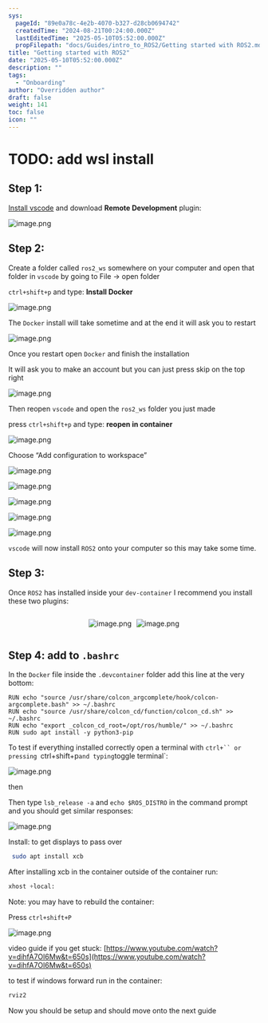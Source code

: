 ```yaml
---
sys:
  pageId: "89e0a78c-4e2b-4070-b327-d28cb0694742"
  createdTime: "2024-08-21T00:24:00.000Z"
  lastEditedTime: "2025-05-10T05:52:00.000Z"
  propFilepath: "docs/Guides/intro_to_ROS2/Getting started with ROS2.md"
title: "Getting started with ROS2"
date: "2025-05-10T05:52:00.000Z"
description: ""
tags:
  - "Onboarding"
author: "Overridden author"
draft: false
weight: 141
toc: false
icon: ""
---
```


# TODO: add wsl install

## Step 1:

[Install vscode](https://code.visualstudio.com/download) and download **Remote Development** plugin:

![image.png](https://prod-files-secure.s3.us-west-2.amazonaws.com/d518164a-d88e-44d1-a4ee-3adb3bd8bce0/efb52993-1881-4a40-b95e-6f020334f022/image.png?X-Amz-Algorithm=AWS4-HMAC-SHA256&X-Amz-Content-Sha256=UNSIGNED-PAYLOAD&X-Amz-Credential=ASIAZI2LB466Z57DZ33N%2F20250708%2Fus-west-2%2Fs3%2Faws4_request&X-Amz-Date=20250708T230853Z&X-Amz-Expires=3600&X-Amz-Security-Token=IQoJb3JpZ2luX2VjEI%2F%2F%2F%2F%2F%2F%2F%2F%2F%2F%2FwEaCXVzLXdlc3QtMiJGMEQCIGMyvCVF3SpXaoMKwgGj%2FXkY4jNAVxm290WvE%2Ft4kGT6AiBcwb9uBG6ZBcMjrnVXWL4uvx4arGA1DvYj3bsdZY1gNCqIBAiX%2F%2F%2F%2F%2F%2F%2F%2F%2F%2F8BEAAaDDYzNzQyMzE4MzgwNSIMCO7obfnZ04O2wxORKtwD1qkbX9MziBXdJsYyPEErZjvCpYAD2Nm094JzPNC9iWHol45q45Wqw%2Bx%2F%2FGxESmZoXUy9hTDP4YCj3xtRutvDUeYMudMuyNrdorzeblYQ35xrvA93uXrd0XXwTvgizyvgeHWLfgwauW51k8icsKXSTOlDhlqHuBlmtRfNEbeUD66Ff4aRuAAlmKH63Wh369tCFu20dTYQkoEBd6kIRU%2FCedoXs6Mt2E%2F1sHbqvIePs2bc3x6ro5AOrgDDXIi9QgpH4d5xvS9bUi6p0WCidEI2eRfqzTM50o186WyE7ZAXId%2FHca7c3eGmmi22Ys8k9fzgOtD0L3aLdrpgZq4dx4k%2BBP8WNWttyY31WuOpmGcYLpGpetjihuZNQw0QnpWpgDj%2FiuI19PizOIpmxK6RJNyrLEQEQ4786usUwZ63eCQwOoLiTxUF4LiWNNDu1EkAromX5FG%2FO0lYhwgKbH8PNH7SIXrkh2KCKbIpFZ9mXpHcTBYsFdU3UP1Z4vIHC3dg2zAkY2b33I%2FHNNfNSmbw6zuUIxYSqM1brh%2BS1E8yj7MV7M6unG%2F0oaVpW5aljd%2F%2F3R%2BZPCxBuu9sWADUoGf3uJobq3947wJmIGZbOpTV37QhncTes5eSV%2F2opgq4caow77O2wwY6pgHACTyy8Xp9%2FdNTU3sQ7EtuPGGIVv%2FHCU8H2Tfhm5sCdTPEsnNEC1E1nGNyNxo4G5nrBQorKi%2Byo%2BCU3LdkHrCt4o1QF3ViST6X%2BKc0hDL%2BRM%2BN%2F0HPZBSRfCrsy2qljM7nkamSK7f1%2BEOIUysj20b%2FjGvL07lWaikZ%2BMOWAW2CXxwUJ8fipUBfqpoiiLJ9OBqigGHH%2BMld%2FShic4YdbCqkw8mz4XSu&X-Amz-Signature=78e7f22f8c949c0d5683717ff75728ec006510bc489466f1ee4f7a38376df245&X-Amz-SignedHeaders=host&x-amz-checksum-mode=ENABLED&x-id=GetObject)

## Step 2:

Create a folder called `ros2_ws` somewhere on your computer and open that folder in `vscode` by going to File → open folder 

`ctrl+shift+p` and type: **Install Docker**

![image.png](https://prod-files-secure.s3.us-west-2.amazonaws.com/d518164a-d88e-44d1-a4ee-3adb3bd8bce0/2269dc0e-1cd5-47ff-bceb-c04ad9b2eab0/image.png?X-Amz-Algorithm=AWS4-HMAC-SHA256&X-Amz-Content-Sha256=UNSIGNED-PAYLOAD&X-Amz-Credential=ASIAZI2LB466Z57DZ33N%2F20250708%2Fus-west-2%2Fs3%2Faws4_request&X-Amz-Date=20250708T230853Z&X-Amz-Expires=3600&X-Amz-Security-Token=IQoJb3JpZ2luX2VjEI%2F%2F%2F%2F%2F%2F%2F%2F%2F%2F%2FwEaCXVzLXdlc3QtMiJGMEQCIGMyvCVF3SpXaoMKwgGj%2FXkY4jNAVxm290WvE%2Ft4kGT6AiBcwb9uBG6ZBcMjrnVXWL4uvx4arGA1DvYj3bsdZY1gNCqIBAiX%2F%2F%2F%2F%2F%2F%2F%2F%2F%2F8BEAAaDDYzNzQyMzE4MzgwNSIMCO7obfnZ04O2wxORKtwD1qkbX9MziBXdJsYyPEErZjvCpYAD2Nm094JzPNC9iWHol45q45Wqw%2Bx%2F%2FGxESmZoXUy9hTDP4YCj3xtRutvDUeYMudMuyNrdorzeblYQ35xrvA93uXrd0XXwTvgizyvgeHWLfgwauW51k8icsKXSTOlDhlqHuBlmtRfNEbeUD66Ff4aRuAAlmKH63Wh369tCFu20dTYQkoEBd6kIRU%2FCedoXs6Mt2E%2F1sHbqvIePs2bc3x6ro5AOrgDDXIi9QgpH4d5xvS9bUi6p0WCidEI2eRfqzTM50o186WyE7ZAXId%2FHca7c3eGmmi22Ys8k9fzgOtD0L3aLdrpgZq4dx4k%2BBP8WNWttyY31WuOpmGcYLpGpetjihuZNQw0QnpWpgDj%2FiuI19PizOIpmxK6RJNyrLEQEQ4786usUwZ63eCQwOoLiTxUF4LiWNNDu1EkAromX5FG%2FO0lYhwgKbH8PNH7SIXrkh2KCKbIpFZ9mXpHcTBYsFdU3UP1Z4vIHC3dg2zAkY2b33I%2FHNNfNSmbw6zuUIxYSqM1brh%2BS1E8yj7MV7M6unG%2F0oaVpW5aljd%2F%2F3R%2BZPCxBuu9sWADUoGf3uJobq3947wJmIGZbOpTV37QhncTes5eSV%2F2opgq4caow77O2wwY6pgHACTyy8Xp9%2FdNTU3sQ7EtuPGGIVv%2FHCU8H2Tfhm5sCdTPEsnNEC1E1nGNyNxo4G5nrBQorKi%2Byo%2BCU3LdkHrCt4o1QF3ViST6X%2BKc0hDL%2BRM%2BN%2F0HPZBSRfCrsy2qljM7nkamSK7f1%2BEOIUysj20b%2FjGvL07lWaikZ%2BMOWAW2CXxwUJ8fipUBfqpoiiLJ9OBqigGHH%2BMld%2FShic4YdbCqkw8mz4XSu&X-Amz-Signature=4a93868c8e3c7c42e94221ac761249fb773bcc43fcd7448377164886af9b05e2&X-Amz-SignedHeaders=host&x-amz-checksum-mode=ENABLED&x-id=GetObject)

The `Docker` install will take sometime and at the end it will ask you to restart

![image.png](https://prod-files-secure.s3.us-west-2.amazonaws.com/d518164a-d88e-44d1-a4ee-3adb3bd8bce0/ed233f78-be33-4b1f-b89c-9c346c0e961e/image.png?X-Amz-Algorithm=AWS4-HMAC-SHA256&X-Amz-Content-Sha256=UNSIGNED-PAYLOAD&X-Amz-Credential=ASIAZI2LB466Z57DZ33N%2F20250708%2Fus-west-2%2Fs3%2Faws4_request&X-Amz-Date=20250708T230853Z&X-Amz-Expires=3600&X-Amz-Security-Token=IQoJb3JpZ2luX2VjEI%2F%2F%2F%2F%2F%2F%2F%2F%2F%2F%2FwEaCXVzLXdlc3QtMiJGMEQCIGMyvCVF3SpXaoMKwgGj%2FXkY4jNAVxm290WvE%2Ft4kGT6AiBcwb9uBG6ZBcMjrnVXWL4uvx4arGA1DvYj3bsdZY1gNCqIBAiX%2F%2F%2F%2F%2F%2F%2F%2F%2F%2F8BEAAaDDYzNzQyMzE4MzgwNSIMCO7obfnZ04O2wxORKtwD1qkbX9MziBXdJsYyPEErZjvCpYAD2Nm094JzPNC9iWHol45q45Wqw%2Bx%2F%2FGxESmZoXUy9hTDP4YCj3xtRutvDUeYMudMuyNrdorzeblYQ35xrvA93uXrd0XXwTvgizyvgeHWLfgwauW51k8icsKXSTOlDhlqHuBlmtRfNEbeUD66Ff4aRuAAlmKH63Wh369tCFu20dTYQkoEBd6kIRU%2FCedoXs6Mt2E%2F1sHbqvIePs2bc3x6ro5AOrgDDXIi9QgpH4d5xvS9bUi6p0WCidEI2eRfqzTM50o186WyE7ZAXId%2FHca7c3eGmmi22Ys8k9fzgOtD0L3aLdrpgZq4dx4k%2BBP8WNWttyY31WuOpmGcYLpGpetjihuZNQw0QnpWpgDj%2FiuI19PizOIpmxK6RJNyrLEQEQ4786usUwZ63eCQwOoLiTxUF4LiWNNDu1EkAromX5FG%2FO0lYhwgKbH8PNH7SIXrkh2KCKbIpFZ9mXpHcTBYsFdU3UP1Z4vIHC3dg2zAkY2b33I%2FHNNfNSmbw6zuUIxYSqM1brh%2BS1E8yj7MV7M6unG%2F0oaVpW5aljd%2F%2F3R%2BZPCxBuu9sWADUoGf3uJobq3947wJmIGZbOpTV37QhncTes5eSV%2F2opgq4caow77O2wwY6pgHACTyy8Xp9%2FdNTU3sQ7EtuPGGIVv%2FHCU8H2Tfhm5sCdTPEsnNEC1E1nGNyNxo4G5nrBQorKi%2Byo%2BCU3LdkHrCt4o1QF3ViST6X%2BKc0hDL%2BRM%2BN%2F0HPZBSRfCrsy2qljM7nkamSK7f1%2BEOIUysj20b%2FjGvL07lWaikZ%2BMOWAW2CXxwUJ8fipUBfqpoiiLJ9OBqigGHH%2BMld%2FShic4YdbCqkw8mz4XSu&X-Amz-Signature=62e3194f4a0eacb416903e38a154f74a30d76af177a981a8ba1b65cb5e0b4e2a&X-Amz-SignedHeaders=host&x-amz-checksum-mode=ENABLED&x-id=GetObject)

Once you restart open `Docker` and finish the installation

It will ask you to make an account but you can just press skip on the top right

![image.png](https://prod-files-secure.s3.us-west-2.amazonaws.com/d518164a-d88e-44d1-a4ee-3adb3bd8bce0/21010ad9-1659-4fd9-9f59-9932a09b2a3d/image.png?X-Amz-Algorithm=AWS4-HMAC-SHA256&X-Amz-Content-Sha256=UNSIGNED-PAYLOAD&X-Amz-Credential=ASIAZI2LB466Z57DZ33N%2F20250708%2Fus-west-2%2Fs3%2Faws4_request&X-Amz-Date=20250708T230853Z&X-Amz-Expires=3600&X-Amz-Security-Token=IQoJb3JpZ2luX2VjEI%2F%2F%2F%2F%2F%2F%2F%2F%2F%2F%2FwEaCXVzLXdlc3QtMiJGMEQCIGMyvCVF3SpXaoMKwgGj%2FXkY4jNAVxm290WvE%2Ft4kGT6AiBcwb9uBG6ZBcMjrnVXWL4uvx4arGA1DvYj3bsdZY1gNCqIBAiX%2F%2F%2F%2F%2F%2F%2F%2F%2F%2F8BEAAaDDYzNzQyMzE4MzgwNSIMCO7obfnZ04O2wxORKtwD1qkbX9MziBXdJsYyPEErZjvCpYAD2Nm094JzPNC9iWHol45q45Wqw%2Bx%2F%2FGxESmZoXUy9hTDP4YCj3xtRutvDUeYMudMuyNrdorzeblYQ35xrvA93uXrd0XXwTvgizyvgeHWLfgwauW51k8icsKXSTOlDhlqHuBlmtRfNEbeUD66Ff4aRuAAlmKH63Wh369tCFu20dTYQkoEBd6kIRU%2FCedoXs6Mt2E%2F1sHbqvIePs2bc3x6ro5AOrgDDXIi9QgpH4d5xvS9bUi6p0WCidEI2eRfqzTM50o186WyE7ZAXId%2FHca7c3eGmmi22Ys8k9fzgOtD0L3aLdrpgZq4dx4k%2BBP8WNWttyY31WuOpmGcYLpGpetjihuZNQw0QnpWpgDj%2FiuI19PizOIpmxK6RJNyrLEQEQ4786usUwZ63eCQwOoLiTxUF4LiWNNDu1EkAromX5FG%2FO0lYhwgKbH8PNH7SIXrkh2KCKbIpFZ9mXpHcTBYsFdU3UP1Z4vIHC3dg2zAkY2b33I%2FHNNfNSmbw6zuUIxYSqM1brh%2BS1E8yj7MV7M6unG%2F0oaVpW5aljd%2F%2F3R%2BZPCxBuu9sWADUoGf3uJobq3947wJmIGZbOpTV37QhncTes5eSV%2F2opgq4caow77O2wwY6pgHACTyy8Xp9%2FdNTU3sQ7EtuPGGIVv%2FHCU8H2Tfhm5sCdTPEsnNEC1E1nGNyNxo4G5nrBQorKi%2Byo%2BCU3LdkHrCt4o1QF3ViST6X%2BKc0hDL%2BRM%2BN%2F0HPZBSRfCrsy2qljM7nkamSK7f1%2BEOIUysj20b%2FjGvL07lWaikZ%2BMOWAW2CXxwUJ8fipUBfqpoiiLJ9OBqigGHH%2BMld%2FShic4YdbCqkw8mz4XSu&X-Amz-Signature=60233e38f7822832aa62d03bac92de9f0bffb9e32aef7a12806aab52168f216d&X-Amz-SignedHeaders=host&x-amz-checksum-mode=ENABLED&x-id=GetObject)

Then reopen `vscode` and open the `ros2_ws` folder you just made

press `ctrl+shift+p` and type: **reopen in container**

![image.png](https://prod-files-secure.s3.us-west-2.amazonaws.com/d518164a-d88e-44d1-a4ee-3adb3bd8bce0/4e93b8c2-41ad-488c-8095-c74205196118/image.png?X-Amz-Algorithm=AWS4-HMAC-SHA256&X-Amz-Content-Sha256=UNSIGNED-PAYLOAD&X-Amz-Credential=ASIAZI2LB466Z57DZ33N%2F20250708%2Fus-west-2%2Fs3%2Faws4_request&X-Amz-Date=20250708T230853Z&X-Amz-Expires=3600&X-Amz-Security-Token=IQoJb3JpZ2luX2VjEI%2F%2F%2F%2F%2F%2F%2F%2F%2F%2F%2FwEaCXVzLXdlc3QtMiJGMEQCIGMyvCVF3SpXaoMKwgGj%2FXkY4jNAVxm290WvE%2Ft4kGT6AiBcwb9uBG6ZBcMjrnVXWL4uvx4arGA1DvYj3bsdZY1gNCqIBAiX%2F%2F%2F%2F%2F%2F%2F%2F%2F%2F8BEAAaDDYzNzQyMzE4MzgwNSIMCO7obfnZ04O2wxORKtwD1qkbX9MziBXdJsYyPEErZjvCpYAD2Nm094JzPNC9iWHol45q45Wqw%2Bx%2F%2FGxESmZoXUy9hTDP4YCj3xtRutvDUeYMudMuyNrdorzeblYQ35xrvA93uXrd0XXwTvgizyvgeHWLfgwauW51k8icsKXSTOlDhlqHuBlmtRfNEbeUD66Ff4aRuAAlmKH63Wh369tCFu20dTYQkoEBd6kIRU%2FCedoXs6Mt2E%2F1sHbqvIePs2bc3x6ro5AOrgDDXIi9QgpH4d5xvS9bUi6p0WCidEI2eRfqzTM50o186WyE7ZAXId%2FHca7c3eGmmi22Ys8k9fzgOtD0L3aLdrpgZq4dx4k%2BBP8WNWttyY31WuOpmGcYLpGpetjihuZNQw0QnpWpgDj%2FiuI19PizOIpmxK6RJNyrLEQEQ4786usUwZ63eCQwOoLiTxUF4LiWNNDu1EkAromX5FG%2FO0lYhwgKbH8PNH7SIXrkh2KCKbIpFZ9mXpHcTBYsFdU3UP1Z4vIHC3dg2zAkY2b33I%2FHNNfNSmbw6zuUIxYSqM1brh%2BS1E8yj7MV7M6unG%2F0oaVpW5aljd%2F%2F3R%2BZPCxBuu9sWADUoGf3uJobq3947wJmIGZbOpTV37QhncTes5eSV%2F2opgq4caow77O2wwY6pgHACTyy8Xp9%2FdNTU3sQ7EtuPGGIVv%2FHCU8H2Tfhm5sCdTPEsnNEC1E1nGNyNxo4G5nrBQorKi%2Byo%2BCU3LdkHrCt4o1QF3ViST6X%2BKc0hDL%2BRM%2BN%2F0HPZBSRfCrsy2qljM7nkamSK7f1%2BEOIUysj20b%2FjGvL07lWaikZ%2BMOWAW2CXxwUJ8fipUBfqpoiiLJ9OBqigGHH%2BMld%2FShic4YdbCqkw8mz4XSu&X-Amz-Signature=e9f6a32ff9f86d54ffb6b0cfe2c15fdb566a76ebe125f1ee00dea6cb54dde45c&X-Amz-SignedHeaders=host&x-amz-checksum-mode=ENABLED&x-id=GetObject)

Choose “Add configuration to workspace”

![image.png](https://prod-files-secure.s3.us-west-2.amazonaws.com/d518164a-d88e-44d1-a4ee-3adb3bd8bce0/9560b282-5060-4989-ba37-97e7b2c22476/image.png?X-Amz-Algorithm=AWS4-HMAC-SHA256&X-Amz-Content-Sha256=UNSIGNED-PAYLOAD&X-Amz-Credential=ASIAZI2LB466Z57DZ33N%2F20250708%2Fus-west-2%2Fs3%2Faws4_request&X-Amz-Date=20250708T230853Z&X-Amz-Expires=3600&X-Amz-Security-Token=IQoJb3JpZ2luX2VjEI%2F%2F%2F%2F%2F%2F%2F%2F%2F%2F%2FwEaCXVzLXdlc3QtMiJGMEQCIGMyvCVF3SpXaoMKwgGj%2FXkY4jNAVxm290WvE%2Ft4kGT6AiBcwb9uBG6ZBcMjrnVXWL4uvx4arGA1DvYj3bsdZY1gNCqIBAiX%2F%2F%2F%2F%2F%2F%2F%2F%2F%2F8BEAAaDDYzNzQyMzE4MzgwNSIMCO7obfnZ04O2wxORKtwD1qkbX9MziBXdJsYyPEErZjvCpYAD2Nm094JzPNC9iWHol45q45Wqw%2Bx%2F%2FGxESmZoXUy9hTDP4YCj3xtRutvDUeYMudMuyNrdorzeblYQ35xrvA93uXrd0XXwTvgizyvgeHWLfgwauW51k8icsKXSTOlDhlqHuBlmtRfNEbeUD66Ff4aRuAAlmKH63Wh369tCFu20dTYQkoEBd6kIRU%2FCedoXs6Mt2E%2F1sHbqvIePs2bc3x6ro5AOrgDDXIi9QgpH4d5xvS9bUi6p0WCidEI2eRfqzTM50o186WyE7ZAXId%2FHca7c3eGmmi22Ys8k9fzgOtD0L3aLdrpgZq4dx4k%2BBP8WNWttyY31WuOpmGcYLpGpetjihuZNQw0QnpWpgDj%2FiuI19PizOIpmxK6RJNyrLEQEQ4786usUwZ63eCQwOoLiTxUF4LiWNNDu1EkAromX5FG%2FO0lYhwgKbH8PNH7SIXrkh2KCKbIpFZ9mXpHcTBYsFdU3UP1Z4vIHC3dg2zAkY2b33I%2FHNNfNSmbw6zuUIxYSqM1brh%2BS1E8yj7MV7M6unG%2F0oaVpW5aljd%2F%2F3R%2BZPCxBuu9sWADUoGf3uJobq3947wJmIGZbOpTV37QhncTes5eSV%2F2opgq4caow77O2wwY6pgHACTyy8Xp9%2FdNTU3sQ7EtuPGGIVv%2FHCU8H2Tfhm5sCdTPEsnNEC1E1nGNyNxo4G5nrBQorKi%2Byo%2BCU3LdkHrCt4o1QF3ViST6X%2BKc0hDL%2BRM%2BN%2F0HPZBSRfCrsy2qljM7nkamSK7f1%2BEOIUysj20b%2FjGvL07lWaikZ%2BMOWAW2CXxwUJ8fipUBfqpoiiLJ9OBqigGHH%2BMld%2FShic4YdbCqkw8mz4XSu&X-Amz-Signature=00604be4647582ba6c762dc8688d841c7ed51861d41878b18d2fbef46680dba8&X-Amz-SignedHeaders=host&x-amz-checksum-mode=ENABLED&x-id=GetObject)

![image.png](https://prod-files-secure.s3.us-west-2.amazonaws.com/d518164a-d88e-44d1-a4ee-3adb3bd8bce0/2ee63f81-886b-48e8-a553-dc6e5eac99e4/image.png?X-Amz-Algorithm=AWS4-HMAC-SHA256&X-Amz-Content-Sha256=UNSIGNED-PAYLOAD&X-Amz-Credential=ASIAZI2LB466Z57DZ33N%2F20250708%2Fus-west-2%2Fs3%2Faws4_request&X-Amz-Date=20250708T230853Z&X-Amz-Expires=3600&X-Amz-Security-Token=IQoJb3JpZ2luX2VjEI%2F%2F%2F%2F%2F%2F%2F%2F%2F%2F%2FwEaCXVzLXdlc3QtMiJGMEQCIGMyvCVF3SpXaoMKwgGj%2FXkY4jNAVxm290WvE%2Ft4kGT6AiBcwb9uBG6ZBcMjrnVXWL4uvx4arGA1DvYj3bsdZY1gNCqIBAiX%2F%2F%2F%2F%2F%2F%2F%2F%2F%2F8BEAAaDDYzNzQyMzE4MzgwNSIMCO7obfnZ04O2wxORKtwD1qkbX9MziBXdJsYyPEErZjvCpYAD2Nm094JzPNC9iWHol45q45Wqw%2Bx%2F%2FGxESmZoXUy9hTDP4YCj3xtRutvDUeYMudMuyNrdorzeblYQ35xrvA93uXrd0XXwTvgizyvgeHWLfgwauW51k8icsKXSTOlDhlqHuBlmtRfNEbeUD66Ff4aRuAAlmKH63Wh369tCFu20dTYQkoEBd6kIRU%2FCedoXs6Mt2E%2F1sHbqvIePs2bc3x6ro5AOrgDDXIi9QgpH4d5xvS9bUi6p0WCidEI2eRfqzTM50o186WyE7ZAXId%2FHca7c3eGmmi22Ys8k9fzgOtD0L3aLdrpgZq4dx4k%2BBP8WNWttyY31WuOpmGcYLpGpetjihuZNQw0QnpWpgDj%2FiuI19PizOIpmxK6RJNyrLEQEQ4786usUwZ63eCQwOoLiTxUF4LiWNNDu1EkAromX5FG%2FO0lYhwgKbH8PNH7SIXrkh2KCKbIpFZ9mXpHcTBYsFdU3UP1Z4vIHC3dg2zAkY2b33I%2FHNNfNSmbw6zuUIxYSqM1brh%2BS1E8yj7MV7M6unG%2F0oaVpW5aljd%2F%2F3R%2BZPCxBuu9sWADUoGf3uJobq3947wJmIGZbOpTV37QhncTes5eSV%2F2opgq4caow77O2wwY6pgHACTyy8Xp9%2FdNTU3sQ7EtuPGGIVv%2FHCU8H2Tfhm5sCdTPEsnNEC1E1nGNyNxo4G5nrBQorKi%2Byo%2BCU3LdkHrCt4o1QF3ViST6X%2BKc0hDL%2BRM%2BN%2F0HPZBSRfCrsy2qljM7nkamSK7f1%2BEOIUysj20b%2FjGvL07lWaikZ%2BMOWAW2CXxwUJ8fipUBfqpoiiLJ9OBqigGHH%2BMld%2FShic4YdbCqkw8mz4XSu&X-Amz-Signature=f35738c21fd9e5998d4c7787db0cddd05311972880b9f5f6746c82e7ee00261b&X-Amz-SignedHeaders=host&x-amz-checksum-mode=ENABLED&x-id=GetObject)

![image.png](https://prod-files-secure.s3.us-west-2.amazonaws.com/d518164a-d88e-44d1-a4ee-3adb3bd8bce0/ae1580b2-b048-407e-aed9-b584224a7a04/image.png?X-Amz-Algorithm=AWS4-HMAC-SHA256&X-Amz-Content-Sha256=UNSIGNED-PAYLOAD&X-Amz-Credential=ASIAZI2LB466Z57DZ33N%2F20250708%2Fus-west-2%2Fs3%2Faws4_request&X-Amz-Date=20250708T230853Z&X-Amz-Expires=3600&X-Amz-Security-Token=IQoJb3JpZ2luX2VjEI%2F%2F%2F%2F%2F%2F%2F%2F%2F%2F%2FwEaCXVzLXdlc3QtMiJGMEQCIGMyvCVF3SpXaoMKwgGj%2FXkY4jNAVxm290WvE%2Ft4kGT6AiBcwb9uBG6ZBcMjrnVXWL4uvx4arGA1DvYj3bsdZY1gNCqIBAiX%2F%2F%2F%2F%2F%2F%2F%2F%2F%2F8BEAAaDDYzNzQyMzE4MzgwNSIMCO7obfnZ04O2wxORKtwD1qkbX9MziBXdJsYyPEErZjvCpYAD2Nm094JzPNC9iWHol45q45Wqw%2Bx%2F%2FGxESmZoXUy9hTDP4YCj3xtRutvDUeYMudMuyNrdorzeblYQ35xrvA93uXrd0XXwTvgizyvgeHWLfgwauW51k8icsKXSTOlDhlqHuBlmtRfNEbeUD66Ff4aRuAAlmKH63Wh369tCFu20dTYQkoEBd6kIRU%2FCedoXs6Mt2E%2F1sHbqvIePs2bc3x6ro5AOrgDDXIi9QgpH4d5xvS9bUi6p0WCidEI2eRfqzTM50o186WyE7ZAXId%2FHca7c3eGmmi22Ys8k9fzgOtD0L3aLdrpgZq4dx4k%2BBP8WNWttyY31WuOpmGcYLpGpetjihuZNQw0QnpWpgDj%2FiuI19PizOIpmxK6RJNyrLEQEQ4786usUwZ63eCQwOoLiTxUF4LiWNNDu1EkAromX5FG%2FO0lYhwgKbH8PNH7SIXrkh2KCKbIpFZ9mXpHcTBYsFdU3UP1Z4vIHC3dg2zAkY2b33I%2FHNNfNSmbw6zuUIxYSqM1brh%2BS1E8yj7MV7M6unG%2F0oaVpW5aljd%2F%2F3R%2BZPCxBuu9sWADUoGf3uJobq3947wJmIGZbOpTV37QhncTes5eSV%2F2opgq4caow77O2wwY6pgHACTyy8Xp9%2FdNTU3sQ7EtuPGGIVv%2FHCU8H2Tfhm5sCdTPEsnNEC1E1nGNyNxo4G5nrBQorKi%2Byo%2BCU3LdkHrCt4o1QF3ViST6X%2BKc0hDL%2BRM%2BN%2F0HPZBSRfCrsy2qljM7nkamSK7f1%2BEOIUysj20b%2FjGvL07lWaikZ%2BMOWAW2CXxwUJ8fipUBfqpoiiLJ9OBqigGHH%2BMld%2FShic4YdbCqkw8mz4XSu&X-Amz-Signature=8e3db1e0214d9cf34d642b180be86f6b03fb5add179d36956d533ba2b7647f29&X-Amz-SignedHeaders=host&x-amz-checksum-mode=ENABLED&x-id=GetObject)

![image.png](https://prod-files-secure.s3.us-west-2.amazonaws.com/d518164a-d88e-44d1-a4ee-3adb3bd8bce0/53255b28-f75e-430f-b9e3-c0ac8577e42b/image.png?X-Amz-Algorithm=AWS4-HMAC-SHA256&X-Amz-Content-Sha256=UNSIGNED-PAYLOAD&X-Amz-Credential=ASIAZI2LB466Z57DZ33N%2F20250708%2Fus-west-2%2Fs3%2Faws4_request&X-Amz-Date=20250708T230853Z&X-Amz-Expires=3600&X-Amz-Security-Token=IQoJb3JpZ2luX2VjEI%2F%2F%2F%2F%2F%2F%2F%2F%2F%2F%2FwEaCXVzLXdlc3QtMiJGMEQCIGMyvCVF3SpXaoMKwgGj%2FXkY4jNAVxm290WvE%2Ft4kGT6AiBcwb9uBG6ZBcMjrnVXWL4uvx4arGA1DvYj3bsdZY1gNCqIBAiX%2F%2F%2F%2F%2F%2F%2F%2F%2F%2F8BEAAaDDYzNzQyMzE4MzgwNSIMCO7obfnZ04O2wxORKtwD1qkbX9MziBXdJsYyPEErZjvCpYAD2Nm094JzPNC9iWHol45q45Wqw%2Bx%2F%2FGxESmZoXUy9hTDP4YCj3xtRutvDUeYMudMuyNrdorzeblYQ35xrvA93uXrd0XXwTvgizyvgeHWLfgwauW51k8icsKXSTOlDhlqHuBlmtRfNEbeUD66Ff4aRuAAlmKH63Wh369tCFu20dTYQkoEBd6kIRU%2FCedoXs6Mt2E%2F1sHbqvIePs2bc3x6ro5AOrgDDXIi9QgpH4d5xvS9bUi6p0WCidEI2eRfqzTM50o186WyE7ZAXId%2FHca7c3eGmmi22Ys8k9fzgOtD0L3aLdrpgZq4dx4k%2BBP8WNWttyY31WuOpmGcYLpGpetjihuZNQw0QnpWpgDj%2FiuI19PizOIpmxK6RJNyrLEQEQ4786usUwZ63eCQwOoLiTxUF4LiWNNDu1EkAromX5FG%2FO0lYhwgKbH8PNH7SIXrkh2KCKbIpFZ9mXpHcTBYsFdU3UP1Z4vIHC3dg2zAkY2b33I%2FHNNfNSmbw6zuUIxYSqM1brh%2BS1E8yj7MV7M6unG%2F0oaVpW5aljd%2F%2F3R%2BZPCxBuu9sWADUoGf3uJobq3947wJmIGZbOpTV37QhncTes5eSV%2F2opgq4caow77O2wwY6pgHACTyy8Xp9%2FdNTU3sQ7EtuPGGIVv%2FHCU8H2Tfhm5sCdTPEsnNEC1E1nGNyNxo4G5nrBQorKi%2Byo%2BCU3LdkHrCt4o1QF3ViST6X%2BKc0hDL%2BRM%2BN%2F0HPZBSRfCrsy2qljM7nkamSK7f1%2BEOIUysj20b%2FjGvL07lWaikZ%2BMOWAW2CXxwUJ8fipUBfqpoiiLJ9OBqigGHH%2BMld%2FShic4YdbCqkw8mz4XSu&X-Amz-Signature=5be2f120dae1f584863687c90433f1a7d54c3ecf3b0f9c49176b8e5e276d73d9&X-Amz-SignedHeaders=host&x-amz-checksum-mode=ENABLED&x-id=GetObject)

![image.png](https://prod-files-secure.s3.us-west-2.amazonaws.com/d518164a-d88e-44d1-a4ee-3adb3bd8bce0/7c562767-5af9-4ffb-97d1-327bcdf4ee00/image.png?X-Amz-Algorithm=AWS4-HMAC-SHA256&X-Amz-Content-Sha256=UNSIGNED-PAYLOAD&X-Amz-Credential=ASIAZI2LB466Z57DZ33N%2F20250708%2Fus-west-2%2Fs3%2Faws4_request&X-Amz-Date=20250708T230853Z&X-Amz-Expires=3600&X-Amz-Security-Token=IQoJb3JpZ2luX2VjEI%2F%2F%2F%2F%2F%2F%2F%2F%2F%2F%2FwEaCXVzLXdlc3QtMiJGMEQCIGMyvCVF3SpXaoMKwgGj%2FXkY4jNAVxm290WvE%2Ft4kGT6AiBcwb9uBG6ZBcMjrnVXWL4uvx4arGA1DvYj3bsdZY1gNCqIBAiX%2F%2F%2F%2F%2F%2F%2F%2F%2F%2F8BEAAaDDYzNzQyMzE4MzgwNSIMCO7obfnZ04O2wxORKtwD1qkbX9MziBXdJsYyPEErZjvCpYAD2Nm094JzPNC9iWHol45q45Wqw%2Bx%2F%2FGxESmZoXUy9hTDP4YCj3xtRutvDUeYMudMuyNrdorzeblYQ35xrvA93uXrd0XXwTvgizyvgeHWLfgwauW51k8icsKXSTOlDhlqHuBlmtRfNEbeUD66Ff4aRuAAlmKH63Wh369tCFu20dTYQkoEBd6kIRU%2FCedoXs6Mt2E%2F1sHbqvIePs2bc3x6ro5AOrgDDXIi9QgpH4d5xvS9bUi6p0WCidEI2eRfqzTM50o186WyE7ZAXId%2FHca7c3eGmmi22Ys8k9fzgOtD0L3aLdrpgZq4dx4k%2BBP8WNWttyY31WuOpmGcYLpGpetjihuZNQw0QnpWpgDj%2FiuI19PizOIpmxK6RJNyrLEQEQ4786usUwZ63eCQwOoLiTxUF4LiWNNDu1EkAromX5FG%2FO0lYhwgKbH8PNH7SIXrkh2KCKbIpFZ9mXpHcTBYsFdU3UP1Z4vIHC3dg2zAkY2b33I%2FHNNfNSmbw6zuUIxYSqM1brh%2BS1E8yj7MV7M6unG%2F0oaVpW5aljd%2F%2F3R%2BZPCxBuu9sWADUoGf3uJobq3947wJmIGZbOpTV37QhncTes5eSV%2F2opgq4caow77O2wwY6pgHACTyy8Xp9%2FdNTU3sQ7EtuPGGIVv%2FHCU8H2Tfhm5sCdTPEsnNEC1E1nGNyNxo4G5nrBQorKi%2Byo%2BCU3LdkHrCt4o1QF3ViST6X%2BKc0hDL%2BRM%2BN%2F0HPZBSRfCrsy2qljM7nkamSK7f1%2BEOIUysj20b%2FjGvL07lWaikZ%2BMOWAW2CXxwUJ8fipUBfqpoiiLJ9OBqigGHH%2BMld%2FShic4YdbCqkw8mz4XSu&X-Amz-Signature=9459b56ea652c69193241307c26ddd13a8d2d510ab36b159deb3169fd788d146&X-Amz-SignedHeaders=host&x-amz-checksum-mode=ENABLED&x-id=GetObject)

`vscode` will now install `ROS2` onto your computer so this may take some time.

## Step 3:

Once `ROS2` has installed inside your `dev-container` I recommend you install these two plugins:

<div style="display: flex;flex-direction: row; column-gap:10px; max-width: 630px;justify-content: center;">
<div>

![image.png](https://prod-files-secure.s3.us-west-2.amazonaws.com/d518164a-d88e-44d1-a4ee-3adb3bd8bce0/3fc3d550-5a54-4ba1-ba6b-faa01cdb7369/image.png?X-Amz-Algorithm=AWS4-HMAC-SHA256&X-Amz-Content-Sha256=UNSIGNED-PAYLOAD&X-Amz-Credential=ASIAZI2LB466UGGNR7XP%2F20250708%2Fus-west-2%2Fs3%2Faws4_request&X-Amz-Date=20250708T230857Z&X-Amz-Expires=3600&X-Amz-Security-Token=IQoJb3JpZ2luX2VjEI%2F%2F%2F%2F%2F%2F%2F%2F%2F%2F%2FwEaCXVzLXdlc3QtMiJHMEUCIH8FvOaVfx5lRU5fAfMTPLt1LhaeJAFpzVuDFRBzC%2FoFAiEAxv0KGB982tocCVxDmkAu6ePxtAlnyjIOx3k4fffBCZAqiAQIl%2F%2F%2F%2F%2F%2F%2F%2F%2F%2F%2FARAAGgw2Mzc0MjMxODM4MDUiDOcHglnLlv%2FLYULxBSrcA3snZTNoEngWk74ae9eq1UPp7Mfk%2FtbbYKKwmDZJqMUBZ4Gu0j760sSABIWTJo1%2BFb67ZTyOIeJdiQ9PJ3xEMURsvflKHqCEpGIzGSjwfP36hpeW2NiKPV8jqUs%2BftheI7Y1NklrYRnWXxZNoACeojaIysbjXn5PkpdisW4mAxodXG%2FnDJnrRyzYZ0pnkY8mqfvcdeIeYsIEfR9YaWOpNE8fdQZQ8cPhRtfgRVxjNEXe2o9KIZPZEA3QqVEolF2IEGYVQEyiZWnurdjOvM1cNzvzGAlqP3j9TajajpIqPs59JuEFFU%2F2IoC8gUt4T1%2FBys1Xvk%2FkNteqKkYxGCa%2FMzrjX39Te63uYLZcncJUHafOViraGyZI%2Flx98v0%2F1H%2FRq8QkCUP0LkmS8%2BLLMWjRD1MF7xLvUGSISbFM%2FPZpWZMykKHw2efNx%2BAm0Lvb0d%2BBEudpgZYnGYV9RuMc8rqFOAPNbl4GTWoWfOQ5oZPIpk1xciQGHUe7Y5v0n%2FqAlIuSZhlKCMS7EyQkI012rA%2BZdTkoP1mK5Sgp3nLIQ6MQWGzuSVkgnbRnCejqC4V9GPvFJy4uY5%2FZkRb4q5inu5Sh7bKAdfOMhUrC5bsup83XRqSWK8551u4NjHomETJXMIK0tsMGOqUBXFCcCq4tLgWRwl5qeLlJzBzsX1Gz8554UFBNXO3%2ByM1C8OtF3HVMQPcDNF7iZjYsNrSFewZ95%2FnghxTpsV3AUvLS8QBa8QONK1QDRn%2FpNrDNBLA8pcf0yoHP6uc%2BaT1IMOr%2FUfAVYX%2BYZNiRJuzaQmaIoAJB9gEKeuIUleIY1LnOlraQOcmLUuunxLxVqs1TJoS%2Byf7o3SJwBFtlMyjc4Q%2BZl0p1&X-Amz-Signature=498e649eb946e8949a562c31d93b7b512b3f166f2422a025ac01d2f0f8a7c4c9&X-Amz-SignedHeaders=host&x-amz-checksum-mode=ENABLED&x-id=GetObject)

</div>
<div>

![image.png](https://prod-files-secure.s3.us-west-2.amazonaws.com/d518164a-d88e-44d1-a4ee-3adb3bd8bce0/d994cc66-13c2-4093-a5a3-f84cf4601a82/image.png?X-Amz-Algorithm=AWS4-HMAC-SHA256&X-Amz-Content-Sha256=UNSIGNED-PAYLOAD&X-Amz-Credential=ASIAZI2LB4664JH5AL2G%2F20250708%2Fus-west-2%2Fs3%2Faws4_request&X-Amz-Date=20250708T230858Z&X-Amz-Expires=3600&X-Amz-Security-Token=IQoJb3JpZ2luX2VjEI%2F%2F%2F%2F%2F%2F%2F%2F%2F%2F%2FwEaCXVzLXdlc3QtMiJHMEUCIQDhpQXa54OWok4yiKfaIQ3h%2FBP02Z9Cxry%2F%2B8fBiMVLtAIgTvNeU7q6lwNPM%2Bzu9jWJ6%2FYJ0%2B5foyljU2Lv3qyMfrAqiAQIl%2F%2F%2F%2F%2F%2F%2F%2F%2F%2F%2FARAAGgw2Mzc0MjMxODM4MDUiDNNfPaSl6HDjj07JUircA0QwCzhhlHOYzaCBgyfViMR8q9XFP0MbEot298SMhOImxT%2BBNdHwdskgYgBSG6OIx6ljBzAqTTcsy9%2BOjV2Nj6r0ZNMfw3hofQurL3eZXwoE8XVCzruZGAbZWcnokqsir%2FYqUSvfddh0%2FGwS9H6vebdiO%2F%2Fz3V2A2jkqn%2Bpo7Vc76uRV6xOV4E%2Fslg4GSLtBEqr25bNMrryw9lObt7tC3%2BCwTpi%2FqyjQndm96jrNFwRKfPk07fBWwzss2uq4Ju74pnit6h8eZEdmWUN7N37QJDm04cJ4ACCSXjHtFUCMw%2BvTrkWJr9VN7aUuTc%2Bw3rHAygnwFF%2F4l1guTGQs3Hjo8FcUrGqyXJMOIIMzdoocigJl%2FQt5qb72XZFz8Mk5HKPFEijcwxgzkbU3GA6lC1vG3%2B7U6Tkdv12XlfCLhoiRNSyivxknI%2Bsep3xWns9E0ckJ%2FrT1mhwZD2FRgL4zq5NT85twxxF04nF%2BsklOhsInDjAVHD69DjkXglRWvb0EwD7lBTSap0UaSU0rqnv46SaKwGWIjVNHWyTtIpehxB9wV6krTAfOkuMT4Jvf%2FU%2F0YI1UjXrQPgbpoUAy4Zfuc4vUL0%2FpIvahfgY6kwcx5RdN31uddcGwdeAMWA%2FIRS30MLOztsMGOqUB5kV9q5WFjD6YsJ1egPqzfumFonLlNvdjtbKkR48KjIwIx507yyZ4REvhYYaJXJiGEp62jdLEFwFDeLUE6YcI9%2FuEkG7nouxX9Y%2FiGKtqOnZEIy3hypEd1Eux9ve0qZXC1iXfvga1j%2BB9KaFyHY9UEGAfYgakyjTJi%2FGtTXOssQs37QkzAzwsmK%2BB16eYNxF0Ce0OVzK48DFA7v3NKEGc35HM82MI&X-Amz-Signature=b9dc51c1de0ff7d9f161993004714b324cf76e196704016e44e1420339cf686c&X-Amz-SignedHeaders=host&x-amz-checksum-mode=ENABLED&x-id=GetObject)

</div>
</div>

## Step 4: add to `.bashrc`

In the `Docker` file inside the `.devcontainer` folder add this line at the very bottom: 

```docker
RUN echo "source /usr/share/colcon_argcomplete/hook/colcon-argcomplete.bash" >> ~/.bashrc
RUN echo "source /usr/share/colcon_cd/function/colcon_cd.sh" >> ~/.bashrc
RUN echo "export _colcon_cd_root=/opt/ros/humble/" >> ~/.bashrc
RUN sudo apt install -y python3-pip 
```

To test if everything installed correctly open a terminal with `ctrl+`` or pressing `ctrl+shift+p` and typing `toggle terminal`:

![image.png](https://prod-files-secure.s3.us-west-2.amazonaws.com/d518164a-d88e-44d1-a4ee-3adb3bd8bce0/6a4943d8-b04e-4c02-9a58-775f3384d1a5/image.png?X-Amz-Algorithm=AWS4-HMAC-SHA256&X-Amz-Content-Sha256=UNSIGNED-PAYLOAD&X-Amz-Credential=ASIAZI2LB466Z57DZ33N%2F20250708%2Fus-west-2%2Fs3%2Faws4_request&X-Amz-Date=20250708T230853Z&X-Amz-Expires=3600&X-Amz-Security-Token=IQoJb3JpZ2luX2VjEI%2F%2F%2F%2F%2F%2F%2F%2F%2F%2F%2FwEaCXVzLXdlc3QtMiJGMEQCIGMyvCVF3SpXaoMKwgGj%2FXkY4jNAVxm290WvE%2Ft4kGT6AiBcwb9uBG6ZBcMjrnVXWL4uvx4arGA1DvYj3bsdZY1gNCqIBAiX%2F%2F%2F%2F%2F%2F%2F%2F%2F%2F8BEAAaDDYzNzQyMzE4MzgwNSIMCO7obfnZ04O2wxORKtwD1qkbX9MziBXdJsYyPEErZjvCpYAD2Nm094JzPNC9iWHol45q45Wqw%2Bx%2F%2FGxESmZoXUy9hTDP4YCj3xtRutvDUeYMudMuyNrdorzeblYQ35xrvA93uXrd0XXwTvgizyvgeHWLfgwauW51k8icsKXSTOlDhlqHuBlmtRfNEbeUD66Ff4aRuAAlmKH63Wh369tCFu20dTYQkoEBd6kIRU%2FCedoXs6Mt2E%2F1sHbqvIePs2bc3x6ro5AOrgDDXIi9QgpH4d5xvS9bUi6p0WCidEI2eRfqzTM50o186WyE7ZAXId%2FHca7c3eGmmi22Ys8k9fzgOtD0L3aLdrpgZq4dx4k%2BBP8WNWttyY31WuOpmGcYLpGpetjihuZNQw0QnpWpgDj%2FiuI19PizOIpmxK6RJNyrLEQEQ4786usUwZ63eCQwOoLiTxUF4LiWNNDu1EkAromX5FG%2FO0lYhwgKbH8PNH7SIXrkh2KCKbIpFZ9mXpHcTBYsFdU3UP1Z4vIHC3dg2zAkY2b33I%2FHNNfNSmbw6zuUIxYSqM1brh%2BS1E8yj7MV7M6unG%2F0oaVpW5aljd%2F%2F3R%2BZPCxBuu9sWADUoGf3uJobq3947wJmIGZbOpTV37QhncTes5eSV%2F2opgq4caow77O2wwY6pgHACTyy8Xp9%2FdNTU3sQ7EtuPGGIVv%2FHCU8H2Tfhm5sCdTPEsnNEC1E1nGNyNxo4G5nrBQorKi%2Byo%2BCU3LdkHrCt4o1QF3ViST6X%2BKc0hDL%2BRM%2BN%2F0HPZBSRfCrsy2qljM7nkamSK7f1%2BEOIUysj20b%2FjGvL07lWaikZ%2BMOWAW2CXxwUJ8fipUBfqpoiiLJ9OBqigGHH%2BMld%2FShic4YdbCqkw8mz4XSu&X-Amz-Signature=2a789ebbaf7d21f03204f32a74328137337deb9d3602dc0b11586da905216416&X-Amz-SignedHeaders=host&x-amz-checksum-mode=ENABLED&x-id=GetObject)

then 

Then type `lsb_release -a` and `echo $ROS_DISTRO` in the command prompt and you should get similar responses:

![image.png](https://prod-files-secure.s3.us-west-2.amazonaws.com/d518164a-d88e-44d1-a4ee-3adb3bd8bce0/3e635dec-a805-4e85-8b9e-d000e5b71a4e/image.png?X-Amz-Algorithm=AWS4-HMAC-SHA256&X-Amz-Content-Sha256=UNSIGNED-PAYLOAD&X-Amz-Credential=ASIAZI2LB466Z57DZ33N%2F20250708%2Fus-west-2%2Fs3%2Faws4_request&X-Amz-Date=20250708T230853Z&X-Amz-Expires=3600&X-Amz-Security-Token=IQoJb3JpZ2luX2VjEI%2F%2F%2F%2F%2F%2F%2F%2F%2F%2F%2FwEaCXVzLXdlc3QtMiJGMEQCIGMyvCVF3SpXaoMKwgGj%2FXkY4jNAVxm290WvE%2Ft4kGT6AiBcwb9uBG6ZBcMjrnVXWL4uvx4arGA1DvYj3bsdZY1gNCqIBAiX%2F%2F%2F%2F%2F%2F%2F%2F%2F%2F8BEAAaDDYzNzQyMzE4MzgwNSIMCO7obfnZ04O2wxORKtwD1qkbX9MziBXdJsYyPEErZjvCpYAD2Nm094JzPNC9iWHol45q45Wqw%2Bx%2F%2FGxESmZoXUy9hTDP4YCj3xtRutvDUeYMudMuyNrdorzeblYQ35xrvA93uXrd0XXwTvgizyvgeHWLfgwauW51k8icsKXSTOlDhlqHuBlmtRfNEbeUD66Ff4aRuAAlmKH63Wh369tCFu20dTYQkoEBd6kIRU%2FCedoXs6Mt2E%2F1sHbqvIePs2bc3x6ro5AOrgDDXIi9QgpH4d5xvS9bUi6p0WCidEI2eRfqzTM50o186WyE7ZAXId%2FHca7c3eGmmi22Ys8k9fzgOtD0L3aLdrpgZq4dx4k%2BBP8WNWttyY31WuOpmGcYLpGpetjihuZNQw0QnpWpgDj%2FiuI19PizOIpmxK6RJNyrLEQEQ4786usUwZ63eCQwOoLiTxUF4LiWNNDu1EkAromX5FG%2FO0lYhwgKbH8PNH7SIXrkh2KCKbIpFZ9mXpHcTBYsFdU3UP1Z4vIHC3dg2zAkY2b33I%2FHNNfNSmbw6zuUIxYSqM1brh%2BS1E8yj7MV7M6unG%2F0oaVpW5aljd%2F%2F3R%2BZPCxBuu9sWADUoGf3uJobq3947wJmIGZbOpTV37QhncTes5eSV%2F2opgq4caow77O2wwY6pgHACTyy8Xp9%2FdNTU3sQ7EtuPGGIVv%2FHCU8H2Tfhm5sCdTPEsnNEC1E1nGNyNxo4G5nrBQorKi%2Byo%2BCU3LdkHrCt4o1QF3ViST6X%2BKc0hDL%2BRM%2BN%2F0HPZBSRfCrsy2qljM7nkamSK7f1%2BEOIUysj20b%2FjGvL07lWaikZ%2BMOWAW2CXxwUJ8fipUBfqpoiiLJ9OBqigGHH%2BMld%2FShic4YdbCqkw8mz4XSu&X-Amz-Signature=54aa148ffef6cd00d21325b95f9bec91100fc24d485a37acf7b78c43593db81b&X-Amz-SignedHeaders=host&x-amz-checksum-mode=ENABLED&x-id=GetObject)

Install:  to get displays to pass over

```bash
 sudo apt install xcb
```

After installing xcb in the container outside of the container run:

```python
xhost +local:
```

Note: you may have to rebuild the container:

Press `ctrl+shift+P`

![image.png](https://prod-files-secure.s3.us-west-2.amazonaws.com/d518164a-d88e-44d1-a4ee-3adb3bd8bce0/6c2be660-2618-4c38-9c26-53554f7a0b7b/image.png?X-Amz-Algorithm=AWS4-HMAC-SHA256&X-Amz-Content-Sha256=UNSIGNED-PAYLOAD&X-Amz-Credential=ASIAZI2LB466Z57DZ33N%2F20250708%2Fus-west-2%2Fs3%2Faws4_request&X-Amz-Date=20250708T230853Z&X-Amz-Expires=3600&X-Amz-Security-Token=IQoJb3JpZ2luX2VjEI%2F%2F%2F%2F%2F%2F%2F%2F%2F%2F%2FwEaCXVzLXdlc3QtMiJGMEQCIGMyvCVF3SpXaoMKwgGj%2FXkY4jNAVxm290WvE%2Ft4kGT6AiBcwb9uBG6ZBcMjrnVXWL4uvx4arGA1DvYj3bsdZY1gNCqIBAiX%2F%2F%2F%2F%2F%2F%2F%2F%2F%2F8BEAAaDDYzNzQyMzE4MzgwNSIMCO7obfnZ04O2wxORKtwD1qkbX9MziBXdJsYyPEErZjvCpYAD2Nm094JzPNC9iWHol45q45Wqw%2Bx%2F%2FGxESmZoXUy9hTDP4YCj3xtRutvDUeYMudMuyNrdorzeblYQ35xrvA93uXrd0XXwTvgizyvgeHWLfgwauW51k8icsKXSTOlDhlqHuBlmtRfNEbeUD66Ff4aRuAAlmKH63Wh369tCFu20dTYQkoEBd6kIRU%2FCedoXs6Mt2E%2F1sHbqvIePs2bc3x6ro5AOrgDDXIi9QgpH4d5xvS9bUi6p0WCidEI2eRfqzTM50o186WyE7ZAXId%2FHca7c3eGmmi22Ys8k9fzgOtD0L3aLdrpgZq4dx4k%2BBP8WNWttyY31WuOpmGcYLpGpetjihuZNQw0QnpWpgDj%2FiuI19PizOIpmxK6RJNyrLEQEQ4786usUwZ63eCQwOoLiTxUF4LiWNNDu1EkAromX5FG%2FO0lYhwgKbH8PNH7SIXrkh2KCKbIpFZ9mXpHcTBYsFdU3UP1Z4vIHC3dg2zAkY2b33I%2FHNNfNSmbw6zuUIxYSqM1brh%2BS1E8yj7MV7M6unG%2F0oaVpW5aljd%2F%2F3R%2BZPCxBuu9sWADUoGf3uJobq3947wJmIGZbOpTV37QhncTes5eSV%2F2opgq4caow77O2wwY6pgHACTyy8Xp9%2FdNTU3sQ7EtuPGGIVv%2FHCU8H2Tfhm5sCdTPEsnNEC1E1nGNyNxo4G5nrBQorKi%2Byo%2BCU3LdkHrCt4o1QF3ViST6X%2BKc0hDL%2BRM%2BN%2F0HPZBSRfCrsy2qljM7nkamSK7f1%2BEOIUysj20b%2FjGvL07lWaikZ%2BMOWAW2CXxwUJ8fipUBfqpoiiLJ9OBqigGHH%2BMld%2FShic4YdbCqkw8mz4XSu&X-Amz-Signature=1c1b8cff0bf8ab934db0ed383cb16dea8279284310e68d1df59578adc057ad4f&X-Amz-SignedHeaders=host&x-amz-checksum-mode=ENABLED&x-id=GetObject)

video guide if you get stuck: [https://www.youtube.com/watch?v=dihfA7Ol6Mw&t=650s](https://www.youtube.com/watch?v=dihfA7Ol6Mw&t=650s)

to test if windows forward run in the container:

```bash
rviz2
```

Now you should be setup and should move onto the next guide 
